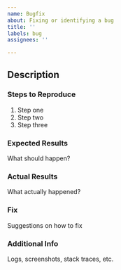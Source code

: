 ```yaml
---
name: Bugfix
about: Fixing or identifying a bug
title: ''
labels: bug
assignees: ''

---
```


## Description

### Steps to Reproduce
1. Step one
2. Step two
3. Step three

### Expected Results
What should happen?

### Actual Results
What actually happened?

### Fix
Suggestions on how to fix

### Additional Info
Logs, screenshots, stack traces, etc.
